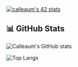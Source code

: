 [![calleaum's 42 stats](https://badge.mediaplus.ma/kettlebells/calleaum?1337Badge=off&UM6P=off)](https://github.com/oakoudad/badge42)

## 📊 GitHub Stats

![Calleaum's GitHub stats](https://github-readme-stats.vercel.app/api?username=Calleaum&show_icons=true&theme=tokyonight)

![Top Langs](https://github-readme-stats.vercel.app/api/top-langs/?username=Calleaum&layout=compact&theme=tokyonight)
